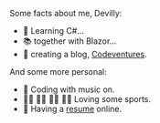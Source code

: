 Some facts about me, Devilly:
* 📘 Learning C#...
* 📚 together with Blazor...
* 🔖 creating a blog, [Codeventures](https://codeventures.dev).

And some more personal:
* 🎼 Coding with music on.
* 🏃‍♂️ 🏌️‍♂️ 🏊‍♂️ 🚴‍♂️ Loving some sports.
* 📖 Having a [resume](https://devilly.github.io/) online.
